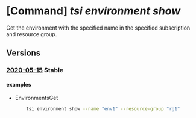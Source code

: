 # [Command] _tsi environment show_

Get the environment with the specified name in the specified subscription and resource group.

## Versions

### [2020-05-15](/Resources/mgmt-plane/L3N1YnNjcmlwdGlvbnMve30vcmVzb3VyY2Vncm91cHMve30vcHJvdmlkZXJzL21pY3Jvc29mdC50aW1lc2VyaWVzaW5zaWdodHMvZW52aXJvbm1lbnRzL3t9/2020-05-15.xml) **Stable**

<!-- mgmt-plane /subscriptions/{}/resourcegroups/{}/providers/microsoft.timeseriesinsights/environments/{} 2020-05-15 -->

#### examples

- EnvironmentsGet
    ```bash
        tsi environment show --name "env1" --resource-group "rg1"
    ```
